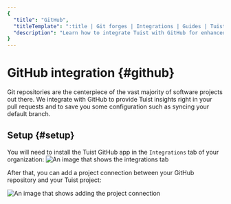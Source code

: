 ```yaml
---
{
  "title": "GitHub",
  "titleTemplate": ":title | Git forges | Integrations | Guides | Tuist",
  "description": "Learn how to integrate Tuist with GitHub for enhanced workflows."
}
---
```

# GitHub integration {#github}

Git repositories are the centerpiece of the vast majority of software projects
out there. We integrate with GitHub to provide Tuist insights right in your pull
requests and to save you some configuration such as syncing your default branch.

## Setup {#setup}

You will need to install the Tuist GitHub app in the `Integrations` tab of your
organization: ![An image that shows the integrations
tab](/images/guides/integrations/gitforge/github/integrations.png)

After that, you can add a project connection between your GitHub repository and
your Tuist project:

![An image that shows adding the project
connection](/images/guides/integrations/gitforge/github/add-project-connection.png)
